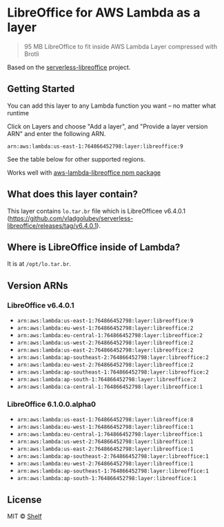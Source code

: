 # LibreOffice for AWS Lambda as a layer

> 95 MB LibreOffice to fit inside AWS Lambda Layer compressed with Brotli

Based on the [serverless-libreoffice](https://github.com/vladgolubev/serverless-libreoffice) project.

## Getting Started

You can add this layer to any Lambda function you want – no matter what runtime

Click on Layers and choose "Add a layer", and "Provide a layer version
ARN" and enter the following ARN.

```
arn:aws:lambda:us-east-1:764866452798:layer:libreoffice:9
```

See the table below for other supported regions.

Works well with [aws-lambda-libreoffice npm package](https://github.com/shelfio/aws-lambda-libreoffice)

## What does this layer contain?

This layer contains `lo.tar.br` file which is LibreOfficee v6.4.0.1 (https://github.com/vladgolubev/serverless-libreoffice/releases/tag/v6.4.0.1).

## Where is LibreOffice inside of Lambda?

It is at `/opt/lo.tar.br`.

## Version ARNs

### LibreOffice v6.4.0.1

* `arn:aws:lambda:us-east-1:764866452798:layer:libreoffice:9`
* `arn:aws:lambda:eu-west-1:764866452798:layer:libreoffice:2`
* `arn:aws:lambda:eu-central-1:764866452798:layer:libreoffice:2`
* `arn:aws:lambda:us-west-2:764866452798:layer:libreoffice:2`
* `arn:aws:lambda:us-east-2:764866452798:layer:libreoffice:2`
* `arn:aws:lambda:ap-southeast-2:764866452798:layer:libreoffice:2`
* `arn:aws:lambda:eu-west-2:764866452798:layer:libreoffice:2`
* `arn:aws:lambda:ap-southeast-1:764866452798:layer:libreoffice:2`
* `arn:aws:lambda:ap-south-1:764866452798:layer:libreoffice:2`
* `arn:aws:lambda:ca-central-1:764866452798:layer:libreoffice:1`

### LibreOffice 6.1.0.0.alpha0

* `arn:aws:lambda:us-east-1:764866452798:layer:libreoffice:8`
* `arn:aws:lambda:eu-west-1:764866452798:layer:libreoffice:1`
* `arn:aws:lambda:eu-central-1:764866452798:layer:libreoffice:1`
* `arn:aws:lambda:us-west-2:764866452798:layer:libreoffice:1`
* `arn:aws:lambda:us-east-2:764866452798:layer:libreoffice:1`
* `arn:aws:lambda:ap-southeast-2:764866452798:layer:libreoffice:1`
* `arn:aws:lambda:eu-west-2:764866452798:layer:libreoffice:1`
* `arn:aws:lambda:ap-southeast-1:764866452798:layer:libreoffice:1`
* `arn:aws:lambda:ap-south-1:764866452798:layer:libreoffice:1`

## License

MIT © [Shelf](https://shelf.io)
